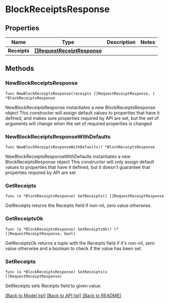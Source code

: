 # BlockReceiptsResponse

## Properties

Name | Type | Description | Notes
------------ | ------------- | ------------- | -------------
**Receipts** | [**[]RequestReceiptResponse**](RequestReceiptResponse.md) |  | 

## Methods

### NewBlockReceiptsResponse

`func NewBlockReceiptsResponse(receipts []RequestReceiptResponse, ) *BlockReceiptsResponse`

NewBlockReceiptsResponse instantiates a new BlockReceiptsResponse object
This constructor will assign default values to properties that have it defined,
and makes sure properties required by API are set, but the set of arguments
will change when the set of required properties is changed

### NewBlockReceiptsResponseWithDefaults

`func NewBlockReceiptsResponseWithDefaults() *BlockReceiptsResponse`

NewBlockReceiptsResponseWithDefaults instantiates a new BlockReceiptsResponse object
This constructor will only assign default values to properties that have it defined,
but it doesn't guarantee that properties required by API are set

### GetReceipts

`func (o *BlockReceiptsResponse) GetReceipts() []RequestReceiptResponse`

GetReceipts returns the Receipts field if non-nil, zero value otherwise.

### GetReceiptsOk

`func (o *BlockReceiptsResponse) GetReceiptsOk() (*[]RequestReceiptResponse, bool)`

GetReceiptsOk returns a tuple with the Receipts field if it's non-nil, zero value otherwise
and a boolean to check if the value has been set.

### SetReceipts

`func (o *BlockReceiptsResponse) SetReceipts(v []RequestReceiptResponse)`

SetReceipts sets Receipts field to given value.



[[Back to Model list]](../README.md#documentation-for-models) [[Back to API list]](../README.md#documentation-for-api-endpoints) [[Back to README]](../README.md)


